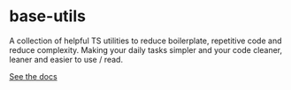 # base-utils

A collection of helpful TS utilities to reduce boilerplate, repetitive code and reduce complexity. Making your daily tasks simpler and your code cleaner, leaner and easier to use / read.

[See the docs](https://fredhair.github.io/base-ts-utils/)